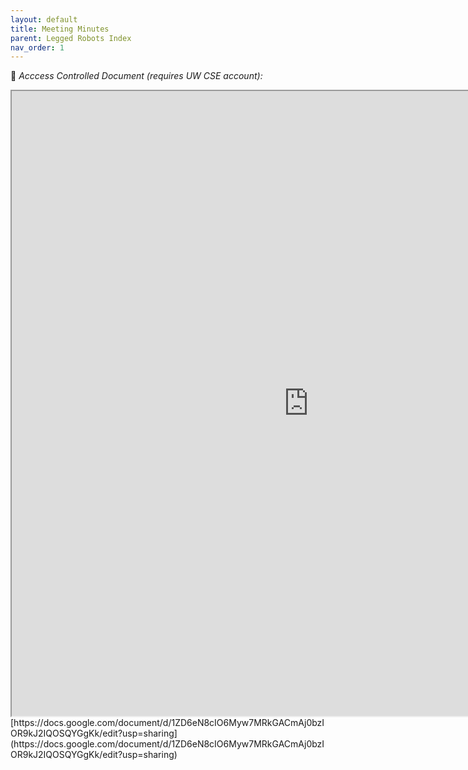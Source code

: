 ```yaml
---
layout: default
title: Meeting Minutes
parent: Legged Robots Index
nav_order: 1
---
```


🛑 *Acccess Controlled Document (requires UW CSE account):*
<iframe src="https://docs.google.com/document/d/e/2PACX-1vTmAzAMCPJhYyV_F-90O9_ZiUicVuiqi71tHQJSiRplpMt76-PuyaSD696GZTB9o3Egh_FWsi1tvfEg/pub?widget=true&amp;headers=false" width="950" height="1000"></iframe>
[https://docs.google.com/document/d/1ZD6eN8cIO6Myw7MRkGACmAj0bzIOR9kJ2IQOSQYGgKk/edit?usp=sharing](https://docs.google.com/document/d/1ZD6eN8cIO6Myw7MRkGACmAj0bzIOR9kJ2IQOSQYGgKk/edit?usp=sharing)